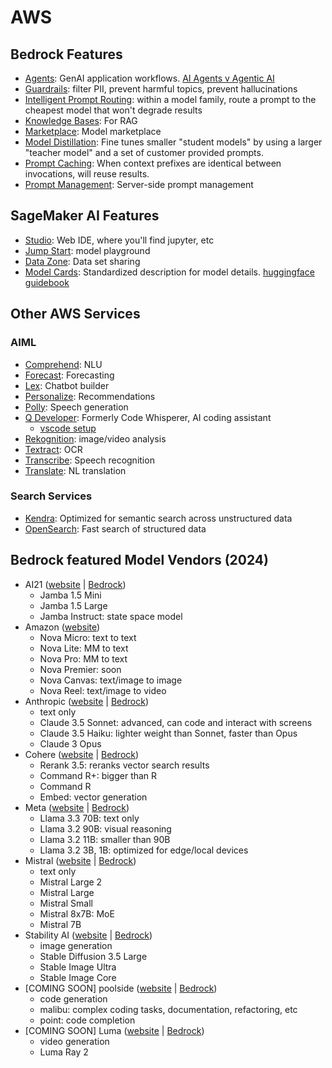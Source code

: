 # AWS

## Bedrock Features
* [Agents](https://aws.amazon.com/bedrock/agents/): GenAI application workflows.  [AI Agents v Agentic AI](https://medium.com/@elisowski/ai-agents-vs-agentic-ai-whats-the-difference-and-why-does-it-matter-03159ee8c2b4)
* [Guardrails](https://aws.amazon.com/bedrock/guardrails/): filter PII, prevent harmful topics, prevent hallucinations
* [Intelligent Prompt Routing](https://aws.amazon.com/bedrock/intelligent-prompt-routing/): within a model family, route a prompt to the cheapest model that won't degrade results
* [Knowledge Bases](https://aws.amazon.com/bedrock/knowledge-bases/): For RAG
* [Marketplace](https://aws.amazon.com/bedrock/marketplace/): Model marketplace
* [Model Distillation](https://aws.amazon.com/bedrock/model-distillation/): Fine tunes smaller "student models" by using a larger "teacher model" and a set of customer provided prompts.
* [Prompt Caching](https://aws.amazon.com/bedrock/prompt-caching/): When context prefixes are identical between invocations, will reuse results.
* [Prompt Management](https://aws.amazon.com/bedrock/prompt-management/): Server-side prompt management

## SageMaker AI Features
* [Studio](https://aws.amazon.com/sagemaker-ai/studio/): Web IDE, where you'll find jupyter, etc
* [Jump Start](https://aws.amazon.com/sagemaker-ai/jumpstart/): model playground
* [Data Zone](https://aws.amazon.com/datazone/): Data set sharing
* [Model Cards](https://docs.aws.amazon.com/sagemaker/latest/dg/model-cards.html): Standardized description for model details.  [huggingface guidebook](https://huggingface.co/docs/hub/en/model-card-guidebook)

## Other AWS Services
### AIML
* [Comprehend](https://aws.amazon.com/comprehend/): NLU
* [Forecast](https://aws.amazon.com/forecast/): Forecasting
* [Lex](https://aws.amazon.com/lex/): Chatbot builder
* [Personalize](https://aws.amazon.com/personalize/): Recommendations
* [Polly](https://aws.amazon.com/polly/): Speech generation
* [Q Developer](https://aws.amazon.com/q/developer/): Formerly Code Whisperer, AI coding assistant
    *  [vscode setup](https://marketplace.visualstudio.com/items?itemName=AmazonWebServices.amazon-q-vscode)
* [Rekognition](https://aws.amazon.com/rekognition/): image/video analysis
* [Textract](https://aws.amazon.com/textract/): OCR
* [Transcribe](https://aws.amazon.com/transcribe/): Speech recognition
* [Translate](https://aws.amazon.com/translate/): NL translation

### Search Services
* [Kendra](https://aws.amazon.com/kendra/): Optimized for semantic search across unstructured data
* [OpenSearch](https://aws.amazon.com/opensearch-service/): Fast search of structured data

## Bedrock featured Model Vendors (2024)

* AI21 ([website](https://www.ai21.com/) | [Bedrock](https://aws.amazon.com/bedrock/ai21/)) 
    * Jamba 1.5 Mini
    * Jamba 1.5 Large
    * Jamba Instruct: state space model
* Amazon ([website](https://aws.amazon.com/ai/generative-ai/nova/))
    * Nova Micro: text to text
    * Nova Lite: MM to text
    * Nova Pro: MM to text
    * Nova Premier: soon
    * Nova Canvas: text/image to image
    * Nova Reel: text/image to video
* Anthropic ([website](https://www.anthropic.com/) | [Bedrock](https://aws.amazon.com/bedrock/claude/))
    * text only
    * Claude 3.5 Sonnet: advanced, can code and interact with screens
    * Claude 3.5 Haiku: lighter weight than Sonnet, faster than Opus
    * Claude 3 Opus
* Cohere ([website](https://cohere.com/) | [Bedrock](https://aws.amazon.com/bedrock/cohere/))
    * Rerank 3.5: reranks vector search results
    * Command R+: bigger than R 
    * Command R
    * Embed: vector generation
* Meta ([website](https://www.llama.com/) | [Bedrock](https://aws.amazon.com/bedrock/llama/))
    * Llama 3.3 70B: text only
    * Llama 3.2 90B: visual reasoning
    * Llama 3.2 11B: smaller than 90B
    * Llama 3.2 3B, 1B: optimized for edge/local devices
* Mistral ([website](https://mistral.ai/) | [Bedrock](https://aws.amazon.com/bedrock/mistral/))
    * text only
    * Mistral Large 2
    * Mistral Large 
    * Mistral Small
    * Mistral 8x7B: MoE
    * Mistral 7B
* Stability AI ([website](https://stability.ai/) | [Bedrock](https://aws.amazon.com/bedrock/stability-ai/))
    * image generation
    * Stable Diffusion 3.5 Large
    * Stable Image Ultra
    * Stable Image Core
* [COMING SOON] poolside ([website](https://poolside.ai/) | [Bedrock](https://aws.amazon.com/bedrock/poolside/)) 
    * code generation
    * malibu: complex coding tasks, documentation, refactoring, etc
    * point: code completion
* [COMING SOON] Luma ([website](https://lumalabs.ai/) | [Bedrock](https://aws.amazon.com/bedrock/luma-ai/)) 
    * video generation
    * Luma Ray 2
